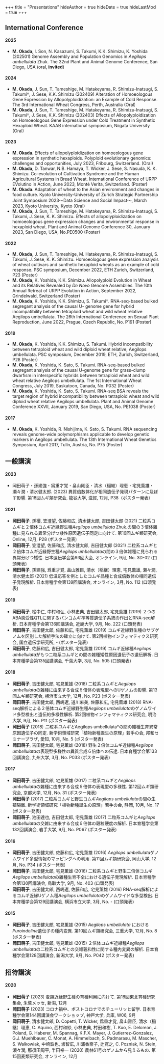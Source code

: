 +++
title = "Presentations"
hideAuthor = true
hideDate = true
hideLastMod = true
+++

## International Conference

#### 2025

- **M. Okada**, I. Son, N. Kasazumi, S. Takumi, K.K. Shimizu, K. Yoshida (202501) Genome Assembly and Population Genomics in *Aegilops umbellulata* Zhuk. The 32nd Plant and Animal Genome Conference, San Diego, USA (oral, **invited**)

#### 2024

- **M. Okada**, J. Sun, T. Tameshige, M. Hatakeyama, R. Shimizu-Inatsugi, S. Takumi†, J. Sese, K.K. Shimizu (202409) Alteration of Homoeologous Gene Expression by Allopolyploidization: an Example of Cold Response. The 3rd International Wheat Congress, Perth, Australia (Oral)
- **M. Okada**, J. Sun, T. Tameshige, M. Hatakeyama, R. Shimizu-Inatsugi, S. Takumi†, J. Sese, K.K. Shimizu (202403) Effects of Allopolyploidization on Homoeologous Gene Expression under Cold Treatment in Synthetic Hexaploid Wheat. KAAB international symposium, Niigata University (Oral)

#### 2023

- **M. Okada**. Effects of allopolyploidization on homoeologous gene expression in synthetic hexaploids. Polyploid evolutionary genomics: challenges and opportunities, July 2023, Fribourg, Switzerland. (Oral)
- **M. Okada**, D. Tanwar, N.B. Hamaya, T. Wicker, J. Sese, S. Nasuda, K. K. Shimizu. Co-evolution of Cultivation Syndrome and the Human Agricultural Systems in Bread Wheat. International Conference of URPP EVolutino in Action, June 2023, Monté Verita, Switzerland. (Poster)
- **M. Okada**. Adaptation of wheat to the Asian environment and changes in food culture. Kyoto University-University of Zurich Strategic Partnership Joint Symposium 2023〜Data Science and Social Impact〜, March 2023, Kyoto University, Kyoto (Oral)
- **M. Okada**, J. Sun, T. Tameshige, M. Hatakeyama, R. Shimizu-Inatsugi, S. Takumi, J. Sese, K. K. Shimizu. Effects of allopolyploidization on homoeologous gene expression changes and environmental response in hexaploid wheat. Plant and Animal Genome Conference 30, January 2023, San Diego, USA, No.PE0500 (Poster)  

#### 2022

- **M. Okada**, J. Sun, T. Tameshige, M. Hatakeyama, R. Shimizu-Inatsugi, S. Takumi, J. Sese, K. K. Shimizu. Homoeologous gene expression analysis of wheat cultivars and sunthetic hexaploid wheats as an example of cold response. PSC symposium, December 2022, ETH Zurich, Switzerland, P23 (Poster)
- **M. Okada**, K. Yoshida, K.K. Shimizu. Allopolyploid Evolution in Wheat and its Relatives Revealed by *De Novo* Genome Assemblies. The 10th Annual Retreat of URPP Evolution in Action, September 2022, Grindelwald, Switzerland (Poster)
- **M. Okada**, K. Yoshida, K.K. Shimizu, S. Takumi†. RNA-seq-based bulked segregant analysis of the causal U- genome gene for hybrid incompatibility between tetraploid wheat and wild wheat relative Aegilops umbellulata. The 26th International Conference on Sexual Plant Reproduction, June 2022, Prague, Czech Republic, No. P191 (Poster)  

#### 2019

- **M. Okada**, K. Yoshida, K.K. Shimizu, S. Takumi. Hybrid incompatibility between tetraploid wheat and wild diploid wheat relative, Aegilops umbellulata. PSC symposium, December 2019, ETH, Zurich, Switzerland, P28 (Poster)
- **M. Okada**, K. Yoshida, K. Sato, S. Takumi. RNA-seq-based bulked segregant analysis of the causal U-genome gene for grass-clump dwarfism in interspecific hybrids between tetraploid wheat and wild wheat relative Aegilops umbellulata. The 1st International Wheat Congress, July 2019, Saskatoon, Canada, No. P032 (Poster)  
- **M. Okada**, K. Yoshida, K. Sato, S. Takumi. RNA-seq BSA reveals the target region of hybrid incompatibility between tetraploid wheat and wild diploid wheat relative Aegilops umbellulata. Plant and Animal Genome Conference XXVII, January 2019, San Diego, USA, No. PE1038 (Poster) 

#### 2017

- **M. Okada**, K. Yoshida, R. Nishijima, K. Sato, S. Takumi. RNA sequencing reveals genome-wide polymorphisms applicable to develop genetic markers in Aegilops umbellulata. The 13th International Wheat Genetics Symposium, April 2017, Tulln, Austria, No. P75 (Poster)  

## 一般講演

#### 2023

- 岡田萌子・孫建強・爲重才覚・畠山剛臣・清水（稲継）理恵・宅見薫雄・瀬々潤・清水健太郎. (2023) 異質倍数体化が相同遺伝子発現パターンに及ぼす影響. 第18回ムギ類研究会, 龍谷大学, 滋賀, 12月, P38（ポスター発表）


#### 2021

- **岡田萌子**, 孫櫻, 笠澄望, 佐藤和広, 清水健太郎, 吉田健太郎 (2021) 二粒系コムギと２倍体コムギ近縁野生種*Aegilops umbellulata* Zhuk.の間の３倍体雑種に見られる異常分げつ矮性原因遺伝子同定に向けて. 第16回ムギ類研究会, Online, 12月, P28 (ポスター発表)  
- **岡田萌子**, 笠澄望, 佐藤和広, 清水健太郎, 吉田健太郎 (2021) 二粒系コムギと２倍体コムギ近縁野生種*Aegilops umbellulata*の間の３倍体雑種に見られる異常分げつ矮性. 日本遺伝学会第93回大会, オンライン, 9月, No. 3D-02 (口頭発表)  
- **岡田萌子**, 孫建強, 爲重才覚, 畠山雅臣, 清水（稲継）理恵, 宅見薫雄, 瀬々潤, 清水健太郎 (2021) 低温応答を例としたコムギ品種と合成倍数体の相同遺伝子発現解析. 日本育種学会第139回講演会, オンライン, 3月, No. 112 (口頭発表)  

#### 2019

- **岡田萌子**, 松中仁, 中村和弘, 小林史典, 吉田健太郎, 宅見薫雄 (2019) ２つのABA感受性QTLに関するパンコムギ準等質遺伝子系統の作出とRNA-seq解析. 日本育種学会第136回講演会, 近畿大学, 9月, No. 222 (口頭発表)  
- **岡田萌子**, 吉田健太郎, 佐藤和広, 宅見薫雄 (2019) コムギ近縁野生種のサブゲノムを区別した解析手法の確立に向けて. 第2回植物インフォマティクス研究会, 国立遺伝学研究所, - (ポスター発表)  
- **岡田萌子**, 佐藤和広, 吉田健太郎, 宅見薫雄 (2019) コムギ近縁種*Aegilops umbellulata*がもつ二粒系コムギとの間の雑種矮性原因遺伝子の遺伝解析. 日本育種学会第135回講演会, 千葉大学, 3月, No. 505 (口頭発表)  

#### 2018

- **岡田萌子**, 吉田健太郎, 宅見薫雄 (2018) 二粒系コムギと*Aegilops umbellulata*の雑種に由来する合成６倍体の表現型へのUゲノムの影響. 第13回ムギ類研究会, 横浜市立大学, 12月, No. P23 (ポスター発表)  
- **岡田萌子**, 吉田健太郎, 西嶋遼, 道川麻美, 佐藤和広, 宅見薫雄 (2018) RNA-seq解析による２倍体コムギ近縁野生種*Aegilops umbellulata*のゲノムワイド多型検出と遺伝的多様性解析. 第2回植物インフォマティクス研究会, 明治大学, 9月, No. P11 (ポスター発表)  
- **岡田萌子** (2018) *二粒系コムギと*Aegilops umbellulata*の間の雑種生育異常原因遺伝子の同定. 新学術領域研究「植物新種誕生の原理」若手の会, 邦和セミナープラザ, 愛知, 10月, No. 5 (ポスター発表)  
- **岡田萌子**, 吉田健太郎, 宅見薫雄 (2018) 野生２倍体コムギ近縁種*Aegilops umbellulata*の表現型多様性の異質合成６倍体への伝達. 日本育種学会第133回講演会, 九州大学, 3月, No. P033 (ポスター発表)  

#### 2017

- **岡田萌子**, 吉田健太郎, 宅見薫雄 (2017) 二粒系コムギと*Aegilops umbellulata*の雑種に由来する合成６倍体の表現型の多様性. 第12回ムギ類研究会, 京都大学, 12月, No. 31 (ポスター発表)  
- **岡田萌子** (2017) 二粒系コムギと野生コムギ*Aegilops umbellulata*の間の生殖隔離. 新学術領域研究「植物新種誕生の原理」若手の会, 静岡, 10月, No. 17 (ポスター発表)  
- **岡田萌子**, 池田達也, 吉田健太郎, 宅見薫雄 (2017) 二粒系コムギと*Aegilops umbellulata*の交雑に由来する合成６倍体の穀粒硬度の解析. 日本育種学会第132回講演会, 岩手大学, 9月, No. P067 (ポスター発表)  

#### 2016

- **岡田萌子**, 吉田健太郎, 佐藤和広, 宅見薫雄 (2016) *Aegilops umbellulata*ゲノムワイド多型情報のマッピングへの利用. 第11回ムギ類研究会, 岡山大学, 12月, No. P34 (ポスター発表)  
- **岡田萌子**, 吉田健太郎, 宅見薫雄 (2016) 二粒系コムギと野生二倍体コムギ*Aegilops umbellulata*の雑種生育不全における遺伝子発現解析. 日本育種学会第130回講演会, 鳥取大学, 9月, No. 403 (口頭発表)  
- **岡田萌子**, 吉田健太郎, 西嶋遼, 佐藤和広, 宅見薫雄 (2016) RNA-seq解析によるコムギ近縁Uゲノム種*Aegilops umbellulata*のゲノムワイドな多型検出. 日本育種学会第129回講演会, 横浜市立大学, 3月, No. - (口頭発表)  

#### 2015

- **岡田萌子**, 吉田健太郎, 宅見薫雄 (2015) *Aegilops umbellulata* における*Puroindoline*遺伝子の種内変異. 第10回ムギ類研究会, 三重大学, 12月, No. 8 (ポスター発表)  
- **岡田萌子**, 吉田健太郎, 宅見薫雄 (2015) ２倍体コムギ近縁種*Aegilops umbellulata*の二粒系コムギとの交雑親和性に関する種内変異の解析. 日本育種学会第128回講演会, 新潟大学, 9月, No. P042 (ポスター発表)  

## 招待講演

#### 2020

- **岡田萌子** (2023) 麦類近縁野生種の育種利用に向けて. 第18回東北育種研究集会, 朱鷺メッセ, 新潟, 12月
- **岡田萌子** (2023) コロナ禍中、ポストコロナでのチューリッヒ留学. 日本育種学会第144回講演会ワークショップ, 神戸大学, 兵庫, W06, 9月
- **岡田萌子**, 清水健太郎, D. Copetti, T. Wicker, 爲重才覚, 畠山雅臣, 清水（稲継）理恵, C. Aquino, 西村和紗, 小林史典, 村田和樹, T. Kuo, E. Delorean, J. Poland, G. Haberer, M. Spannag, K.F.X. Mayer, J. Gutierrez-Gonzalez, G.J. Muehlbauer, C. Monat, A. Himmelbach, S. Padmarasu, M. Mascher, S. Walkowiak, 中崎鉄也, 坂智広, 川浦香奈子, 辻寛之, C. Pozniak, N. Stein, 瀬々潤, 那須田周平, 半田裕一 (2020) 農林61号のゲノムから見えるもの. 第15回麦類研究会, オンライン, 12月
